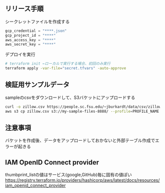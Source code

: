 ## リリース手順

シークレットファイルを作成する
```secret.tfvars
gcp_credential = "****.json"
gcp_project_id = "****"
aws_access_key = "****"
aws_secret_key = "****"
```

デプロイを実行
```sh
# terraform init ←ローカルで実行する場合、初回のみ実行
terraform apply -var-file="secret.tfvars" -auto-approve
```


## 検証用サンプルデータ

sampleのcsvをダウンロードして、S3バケットにアップロードする
```sh
curl -o zillow.csv https://people.sc.fsu.edu/~jburkardt/data/csv/zillow.csv
aws s3 cp zillow.csv s3://my-sample-files-8888/ --profile=PROFILE_NAME
```

## 注意事項

バケットを作成後、データをアップロードしておかないと外部テーブル作成でエラーが起きる

## IAM OpenID Connect provider

thumbprint_listの値はサービス(google,GitHub)毎に固有の値ぽい
https://registry.terraform.io/providers/hashicorp/aws/latest/docs/resources/iam_openid_connect_provider